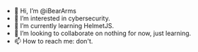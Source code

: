 - 👋 Hi, I’m @iBearArms
- 👀 I’m interested in cybersecurity.
- 🌱 I’m currently learning HelmetJS.
- 💞️ I’m looking to collaborate on nothing for now, just learning.
- 📫 How to reach me: don't.

<!---
iBearArms/iBearArms is a ✨ special ✨ repository because its `README.md` (this file) appears on your GitHub profile.
You can click the Preview link to take a look at your changes.
--->

